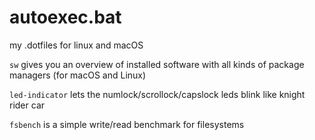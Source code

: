 # autoexec.bat
my .dotfiles for linux and macOS

`sw` gives you an overview of installed software with all kinds of package managers (for macOS and Linux)

`led-indicator` lets the numlock/scrollock/capslock leds blink like knight rider car

`fsbench` is a simple write/read benchmark for filesystems
